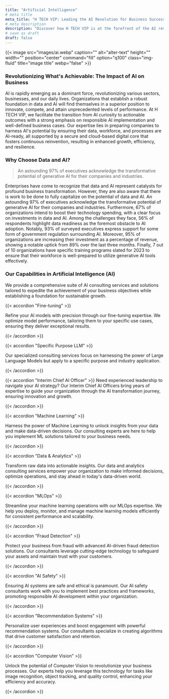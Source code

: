 ```yaml
---
title: "Artificial Intelligence"
# meta title
meta_title: "H TECH VIP: Leading the AI Revolution for Business Success"
# meta description
description: "Discover how H TECH VIP is at the forefront of the AI revolution, transforming industries and empowering businesses. Our expert AI consulting services and solutions prepare you for sustainable growth, ensuring your organization capitalizes on data and AI's transformative potential. Join the AI-driven future with H TECH VIP."
# save as draft
draft: false
---
```

{{< image src="images/ai.webp" caption="" alt="alter-text" height="" width="" position="center" command="fill" option="q100" class="img-fluid" title="image title"  webp="false" >}}

### Revolutionizing What's Achievable: The Impact of AI on Business

AI is rapidly emerging as a dominant force, revolutionizing various sectors, businesses, and our daily lives. Organizations that establish a robust foundation in data and AI will find themselves in a superior position to innovate, compete, and attain unprecedented levels of performance. At H TECH VIP, we facilitate the transition from AI curiosity to actionable outcomes with a strong emphasis on responsible AI implementation and well-defined business cases. Our expertise lies in preparing companies to harness AI's potential by ensuring their data, workforce, and processes are AI-ready, all supported by a secure and cloud-based digital core that fosters continuous reinvention, resulting in enhanced growth, efficiency, and resilience.

### Why Choose Data and AI?

> An astounding 97% of executives acknowledge the transformative potential of generative AI for their companies and industries.

Enterprises have come to recognize that data and AI represent catalysts for profound business transformation. However, they are also aware that there is work to be done to fully capitalize on the potential of data and AI. An astounding 97% of executives acknowledge the transformative potential of generative AI for their companies and industries. Furthermore, 67% of organizations intend to boost their technology spending, with a clear focus on investments in data and AI. Among the challenges they face, 56% of respondents highlight data readiness as the foremost obstacle to AI adoption. Notably, 93% of surveyed executives express support for some form of government regulation surrounding AI. Moreover, 95% of organizations are increasing their investment as a percentage of revenue, showing a notable uptick from 89% over the last three months. Finally, 7 out of 10 organizations have specific training programs slated for 2023 to ensure that their workforce is well-prepared to utilize generative AI tools effectively.

### Our Capabilities in Artificial Intelligence (AI)

We provide a comprehensive suite of AI consulting services and solutions tailored to expedite the achievement of your business objectives while establishing a foundation for sustainable growth.

{{< accordion "Fine-tuning" >}}

Refine your AI models with precision through our fine-tuning expertise. We optimize model performance, tailoring them to your specific use cases, ensuring they deliver exceptional results.

{{< /accordion >}}

{{< accordion "Specific Purpose LLM" >}}

Our specialized consulting services focus on harnessing the power of Large Language Models but apply to a specific purpose and industry application.

{{< /accordion >}}

{{< accordion "Interim Chief AI Officer" >}}
Need experienced leadership to navigate your AI strategy? Our Interim Chief AI Officers bring years of expertise to guide your organization through the AI transformation journey, ensuring innovation and growth.

{{< /accordion >}}

{{< accordion "Machine Learning" >}}

Harness the power of Machine Learning to unlock insights from your data and make data-driven decisions. Our consulting experts are here to help you implement ML solutions tailored to your business needs.

{{< /accordion >}}

{{< accordion "Data & Analytics" >}}

Transform raw data into actionable insights. Our data and analytics consulting services empower your organization to make informed decisions, optimize operations, and stay ahead in today's data-driven world.

{{< /accordion >}}

{{< accordion "MLOps" >}}

Streamline your machine learning operations with our MLOps expertise. We help you deploy, monitor, and manage machine learning models efficiently for consistent performance and scalability.

{{< /accordion >}}

{{< accordion "Fraud Detection" >}}

Protect your business from fraud with advanced AI-driven fraud detection solutions. Our consultants leverage cutting-edge technology to safeguard your assets and maintain trust with your customers.

{{< /accordion >}}

{{< accordion "AI Safety" >}}

 Ensuring AI systems are safe and ethical is paramount. Our AI safety consultants work with you to implement best practices and frameworks, promoting responsible AI development within your organization.

{{< /accordion >}}

{{< accordion "Recommendation Systems" >}}

Personalize user experiences and boost engagement with powerful recommendation systems. Our consultants specialize in creating algorithms that drive customer satisfaction and retention.

{{< /accordion >}}

{{< accordion "Computer Vision" >}}

Unlock the potential of Computer Vision to revolutionize your business processes. Our experts help you leverage this technology for tasks like image recognition, object tracking, and quality control, enhancing your efficiency and accuracy.

{{< /accordion >}}
